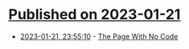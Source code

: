 # [Published on 2023-01-21](index.md)

* [2023-01-21, 23:55:10](https://lobste.rs/s/n7hkay/page_with_no_code) - [The Page With No Code](https://danq.me/2023/01/11/nocode/)
